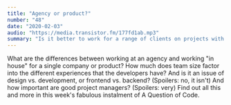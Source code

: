 ```yaml
---
title: "Agency or product?"
number: "48"
date: "2020-02-03"
audio: "https://media.transistor.fm/177fd1ab.mp3"
summary: "Is it better to work for a range of clients on projects with short time-frames, or work continuously for one company or a single application?"
---
```


What are the differences between working at an agency and working "in house" for a single company or product? How much does team size factor into the different experiences that the developers have? And is it an issue of design vs. development, or frontend vs. backend? (Spoilers: no, it isn't) And how important are good project managers? (Spoilers: very) Find out all this and more in this week's fabulous instalment of A Question of Code.